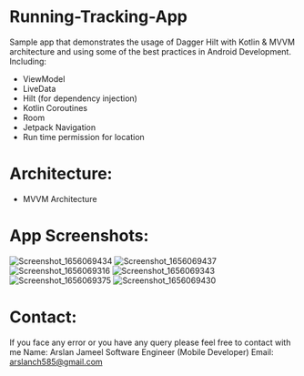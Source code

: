 # Running-Tracking-App

Sample app that demonstrates the usage of Dagger Hilt with Kotlin & MVVM architecture and using some of the best practices in Android Development.
Including:

* ViewModel
* LiveData
* Hilt (for dependency injection)
* Kotlin Coroutines
* Room
* Jetpack Navigation
* Run time permission for location

# Architecture:
* MVVM Architecture

# App Screenshots:
![Screenshot_1656069434](https://user-images.githubusercontent.com/51151820/175524418-20e9aee0-87f6-4203-9571-827c20b4d602.png)
![Screenshot_1656069437](https://user-images.githubusercontent.com/51151820/175524426-5e0bd88e-7f58-43c9-a019-e2ef3705371d.png)
![Screenshot_1656069316](https://user-images.githubusercontent.com/51151820/175524429-a6c089fc-c89e-4594-97d7-a0462de53bb6.png)
![Screenshot_1656069343](https://user-images.githubusercontent.com/51151820/175524432-924023b4-aa8e-4688-9635-77bd1c039352.png)
![Screenshot_1656069375](https://user-images.githubusercontent.com/51151820/175524436-909a8738-a9b2-45e7-ade8-d2fe96869a16.png)
![Screenshot_1656069430](https://user-images.githubusercontent.com/51151820/175524439-80cc75db-aba7-41b6-84c4-911873bc8410.png)




# Contact:
If you face any error or you have any query please feel free to contact with me
Name: Arslan Jameel
Software Engineer (Mobile Developer)
Email: arslanch585@gmail.com
